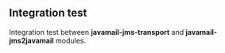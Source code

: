 
## Integration test

Integration test between **javamail-jms-transport** and **javamail-jms2javamail** modules.

